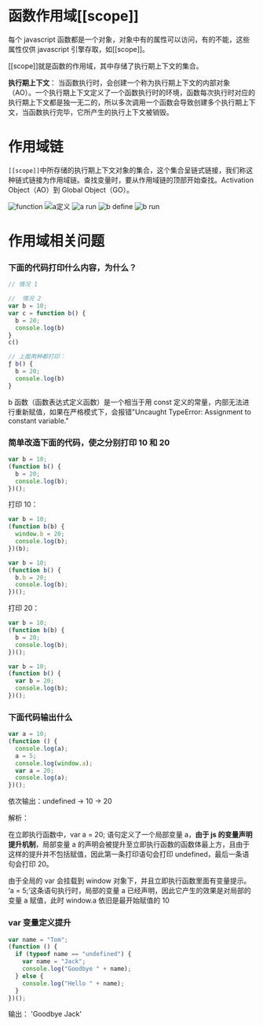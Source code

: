 # 函数作用域[[scope]]

每个 javascript 函数都是一个对象，对象中有的属性可以访问，有的不能，这些属性仅供 javascript 引擎存取，如[[scope]]。

[[scope]]就是函数的作用域，其中存储了执行期上下文的集合。

**执行期上下文**： 当函数执行时，会创建一个称为执行期上下文的内部对象（AO）。一个执行期上下文定义了一个函数执行时的环境，函数每次执行时对应的执行期上下文都是独一无二的，所以多次调用一个函数会导致创建多个执行期上下文，当函数执行完毕，它所产生的执行上下文被销毁。

# 作用域链

`[[scope]]`中所存储的执行期上下文对象的集合，这个集合呈链式链接，我们称这种链式链接为作用域链。查找变量时，要从作用域链的顶部开始查找。Activation Object（AO）到 Global Object（GO）。

![function](../../img/function.png)
![a定义](../../img/define.png)
![a run](../../img/run.png)
![b define](../../img/bdefine.png)
![b run](../../img/brun.png)

# 作用域相关问题

### 下面的代码打印什么内容，为什么？

```js
// 情况 1

//  情况 2
var b = 10;
var c = function b() {
  b = 20;
  console.log(b)
}
c()

// 上面两种都打印：
ƒ b() {
  b = 20;
  console.log(b)
}
```

b 函数（函数表达式定义函数）是一个相当于用 const 定义的常量，内部无法进行重新赋值，如果在严格模式下，会报错"Uncaught TypeError: Assignment to constant variable."

### 简单改造下面的代码，使之分别打印 10 和 20

```js
var b = 10;
(function b() {
  b = 20;
  console.log(b);
})();
```

打印 10：

```js
var b = 10;
(function b(b) {
  window.b = 20;
  console.log(b);
})(b);
```

```js
var b = 10;
(function b() {
  b.b = 20;
  console.log(b);
})();
```

打印 20：

```js
var b = 10;
(function b(b) {
  b = 20;
  console.log(b);
})();
```

```js
var b = 10;
(function b() {
  var b = 20;
  console.log(b);
})();
```

### 下面代码输出什么

```js
var a = 10;
(function () {
  console.log(a);
  a = 5;
  console.log(window.a);
  var a = 20;
  console.log(a);
})();
```

依次输出：undefined -> 10 -> 20

解析：

在立即执行函数中，var a = 20; 语句定义了一个局部变量 a，**由于 js 的变量声明提升机制**，局部变量 a 的声明会被提升至立即执行函数的函数体最上方，且由于这样的提升并不包括赋值，因此第一条打印语句会打印 undefined，最后一条语句会打印 20。

由于全局的 var 会挂载到 window 对象下，并且立即执行函数里面有变量提示。
‘a = 5;’这条语句执行时，局部的变量 a 已经声明，因此它产生的效果是对局部的变量 a 赋值，此时 window.a 依旧是最开始赋值的 10

### var 变量定义提升

```js
var name = "Tom";
(function () {
  if (typeof name == "undefined") {
    var name = "Jack";
    console.log("Goodbye " + name);
  } else {
    console.log("Hello " + name);
  }
})();
```

输出： 'Goodbye Jack'
